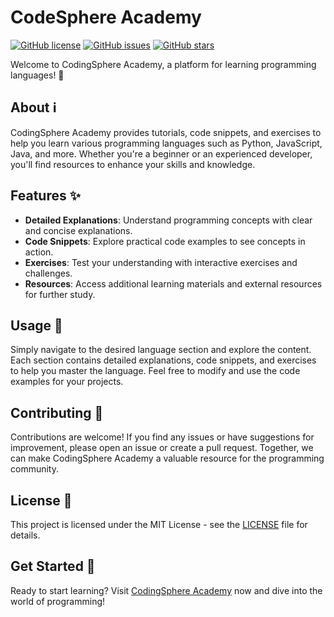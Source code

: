 # CodeSphere Academy

[![GitHub license](https://img.shields.io/badge/license-MIT-blue.svg)](https://github.com/AMALIK8989/CodesphereAcademy/blob/main/LICENSE)
[![GitHub issues](https://img.shields.io/github/issues/AMALIK8989/CodesphereAcademy.svg)](https://github.com/AMALIK8989/CodesphereAcademy/issues)
[![GitHub stars](https://img.shields.io/github/stars/AMALIK8989/CodesphereAcademy.svg)](https://github.com/AMALIK8989/CodesphereAcademy/stargazers)

Welcome to CodingSphere Academy, a platform for learning programming languages! :rocket:

## About ℹ️

CodingSphere Academy provides tutorials, code snippets, and exercises to help you learn various programming languages such as Python, JavaScript, Java, and more. Whether you're a beginner or an experienced developer, you'll find resources to enhance your skills and knowledge.

## Features ✨

- **Detailed Explanations**: Understand programming concepts with clear and concise explanations.
- **Code Snippets**: Explore practical code examples to see concepts in action.
- **Exercises**: Test your understanding with interactive exercises and challenges.
- **Resources**: Access additional learning materials and external resources for further study.

## Usage 🚀

Simply navigate to the desired language section and explore the content. Each section contains detailed explanations, code snippets, and exercises to help you master the language. Feel free to modify and use the code examples for your projects.

## Contributing 🤝

Contributions are welcome! If you find any issues or have suggestions for improvement, please open an issue or create a pull request. Together, we can make CodingSphere Academy a valuable resource for the programming community.

## License 📝

This project is licensed under the MIT License - see the [LICENSE](LICENSE) file for details.

## Get Started 🏁

Ready to start learning? Visit [CodingSphere Academy](https://github.com/AMALIK8989/CodesphereAcademy) now and dive into the world of programming!
